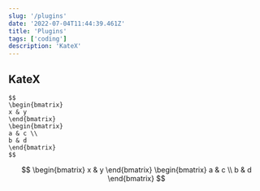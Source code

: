 ```yaml
---
slug: '/plugins'
date: '2022-07-04T11:44:39.461Z'
title: 'Plugins'
tags: ['coding']
description: 'KateX'
---
```


## KateX

```
$$
\begin{bmatrix}
x & y
\end{bmatrix}
\begin{bmatrix}
a & c \\
b & d
\end{bmatrix}
$$
```

$$
\begin{bmatrix}
x & y
\end{bmatrix}
\begin{bmatrix}
a & c \\
b & d
\end{bmatrix}
$$

